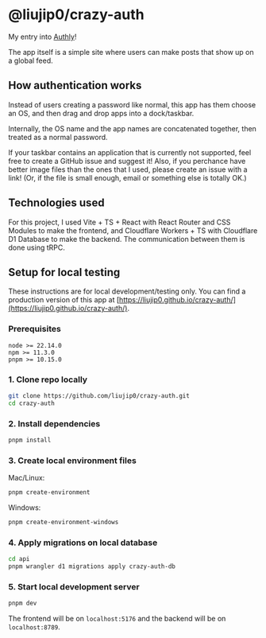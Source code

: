 # @liujip0/crazy-auth

My entry into [Authly](https://authly.hackclub.com/home.html)!

The app itself is a simple site where users can make posts that show up on a global feed.

## How authentication works

Instead of users creating a password like normal, this app has them choose an OS, and then drag and drop apps into a dock/taskbar.

Internally, the OS name and the app names are concatenated together, then treated as a normal password.

If your taskbar contains an application that is currently not supported, feel free to create a GitHub issue and suggest it! Also, if you perchance have better image files than the ones that I used, please create an issue with a link! (Or, if the file is small enough, email or something else is totally OK.)

## Technologies used

For this project, I used Vite + TS + React with React Router and CSS Modules to make the frontend, and Cloudflare Workers + TS with Cloudflare D1 Database to make the backend. The communication between them is done using tRPC.

## Setup for local testing

These instructions are for local development/testing only. You can find a production version of this app at [https://liujip0.github.io/crazy-auth/](https://liujip0.github.io/crazy-auth/).

### Prerequisites

```text
node >= 22.14.0
npm >= 11.3.0
pnpm >= 10.15.0
```

### 1. Clone repo locally

```zsh
git clone https://github.com/liujip0/crazy-auth.git
cd crazy-auth
```

### 2. Install dependencies

```zsh
pnpm install
```

### 3. Create local environment files

Mac/Linux:

```zsh
pnpm create-environment
```

Windows:

```zsh
pnpm create-environment-windows
```

### 4. Apply migrations on local database

```zsh
cd api
pnpm wrangler d1 migrations apply crazy-auth-db
```

### 5. Start local development server

```zsh
pnpm dev
```

The frontend will be on `localhost:5176` and the backend will be on `localhost:8789`.
